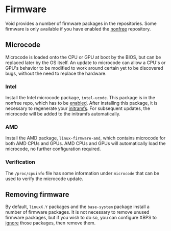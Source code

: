# Firmware

Void provides a number of firmware packages in the repositories. Some firmware
is only available if you have enabled the
[nonfree](../xbps/repositories/index.md#nonfree) repository.

## Microcode

Microcode is loaded onto the CPU or GPU at boot by the BIOS, but can be replaced
later by the OS itself. An update to microcode can allow a CPU's or GPU's
behavior to be modified to work around certain yet to be discovered bugs,
without the need to replace the hardware.

### Intel

Install the Intel microcode package, `intel-ucode`. This package is in the
nonfree repo, which has to be [enabled](../xbps/repositories/index.md#nonfree).
After installing this package, it is necessary to regenerate your
[initramfs](./kernel.md#kernel-hooks). For subsequent updates, the microcode
will be added to the initramfs automatically.

### AMD

Install the AMD package, `linux-firmware-amd`, which contains microcode for both
AMD CPUs and GPUs. AMD CPUs and GPUs will automatically load the microcode, no
further configuration required.

### Verification

The `/proc/cpuinfo` file has some information under `microcode` that can be used
to verify the microcode update.

## Removing firmware

By default, `linuxX.Y` packages and the `base-system` package install a number
of firmware packages. It is not necessary to remove unused firmware packages,
but if you wish to do so, you can configure XBPS to
[ignore](../xbps/advanced-usage.md#ignoring-packages) those packages, then
remove them.
